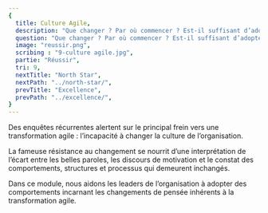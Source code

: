 ```yaml
---
{
  title: Culture Agile,
  description: "Que changer ? Par où commencer ? Est-il suffisant d’adopter un jeu de bonnes pratiques ?",
  question: "Que changer ? Par où commencer ? Est-il suffisant d’adopter un jeu de bonnes pratiques ?",
  image: "reussir.png",
  scribing : "9-culture agile.jpg",
  partie: "Réussir",
  tri: 9,
  nextTitle: "North Star",
  nextPath: "../north-star/",
  prevTitle: "Excellence",
  prevPath: "../excellence/",
}
---
```

Des enquêtes récurrentes alertent sur le principal frein vers une transformation agile : l’incapacité à changer la culture de l’organisation.

La fameuse résistance au changement se nourrit d’une interprétation de l’écart entre les belles paroles, les discours de motivation et le constat des comportements, structures et processus qui demeurent inchangés.

Dans ce module, nous aidons les leaders de l’organisation à adopter des comportements incarnant les changements de pensée inhérents à la transformation agile. 
